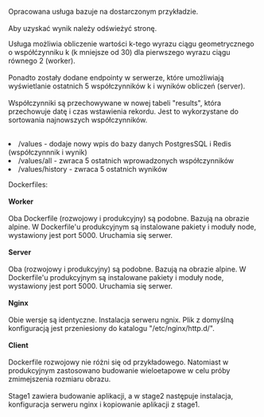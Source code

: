 <p>Opracowana usługa bazuje na dostarczonym przykładzie.<br></br>
      Aby uzyskać wynik należy odświeżyć stronę.</p>
      <p>Usługa możliwia obliczenie wartości k-tego wyrazu ciągu geometrycznego o współćzynniku k (k mniejsze od 30) dla pierwszego wyrazu ciągu równego 2 (worker). <br></br>
        Ponadto zostały dodane endpointy w serwerze, które umożliwiają wyświetlanie ostatnich 5 współczynników k i wyników obliczeń (server). <br></br>Współczynniki
        są przechowywane w nowej tabeli "results", która przechowuje datę i czas wstawienia rekordu. Jest to wykorzystane do sortowania najnowszych współczynników.<br></br>
        <p><li>/values - dodaje nowy wpis do bazy danych PostgresSQL i Redis (współczynnnik i wynik)</li>
        <li>/values/all - zwraca 5 ostatnich wprowadzonych współczynników </li>
        <li>/values/history - zwraca 5 ostatnich wyników</li></p>
      </p>
      <p>Dockerfiles:<br></br>
      <b>Worker</b><br></br>
      Oba Dockerfile (rozwojowy i produkcyjny) są podobne. Bazują na obrazie alpine. W Dockerfile'u produkcyjnym są instalowane pakiety i moduły node, wystawiony jest port 5000. 
      Uruchamia się serwer.<br></br>
      <b>Server</b><br></br>
      Oba (rozwojowy i produkcyjny) są podobne. Bazują na obrazie alpine. W Dockerfile'u produkcyjnym są instalowane pakiety i moduły node, wystawiony jest port 5000. 
      Uruchamia się serwer.<br></br>
      <b>Nginx</b><br></br>
      Obie wersje są identyczne. Instalacja serweru ngnix. Plik z domyślną konfiguracją jest przeniesiony do katalogu "/etc/nginx/http.d/".<br></br>
      <b>Client</b><br></br>
      Dockerfile rozwojowy nie różni się od przykładowego. Natomiast w produkcyjnym zastosowano budowanie wieloetapowe w celu próby zmimejszenia rozmiaru obrazu.<br></br>
      Stage1 zawiera budowanie aplikacji, a w stage2 następuje instalacja, konfiguracja serweru nginx i kopiowanie aplikacji z stage1.
      </p>
